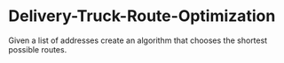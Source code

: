 # Delivery-Truck-Route-Optimization
Given a list of addresses create an algorithm that chooses the shortest possible routes.
